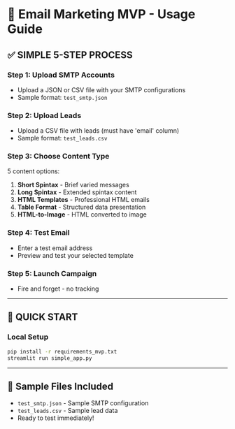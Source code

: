 # 📧 Email Marketing MVP - Usage Guide

## ✅ **SIMPLE 5-STEP PROCESS**

### **Step 1: Upload SMTP Accounts**
- Upload a JSON or CSV file with your SMTP configurations
- Sample format: `test_smtp.json`

### **Step 2: Upload Leads**
- Upload a CSV file with leads (must have 'email' column)
- Sample format: `test_leads.csv`

### **Step 3: Choose Content Type**
5 content options:

1. **Short Spintax** - Brief varied messages
2. **Long Spintax** - Extended spintax content
3. **HTML Templates** - Professional HTML emails
4. **Table Format** - Structured data presentation
5. **HTML-to-Image** - HTML converted to image

### **Step 4: Test Email**
- Enter a test email address
- Preview and test your selected template

### **Step 5: Launch Campaign**
- Fire and forget - no tracking

---

## 🚀 **QUICK START**

### **Local Setup**
```bash
pip install -r requirements_mvp.txt
streamlit run simple_app.py
```

---

## 📁 **Sample Files Included**
- `test_smtp.json` - Sample SMTP configuration
- `test_leads.csv` - Sample lead data
- Ready to test immediately!